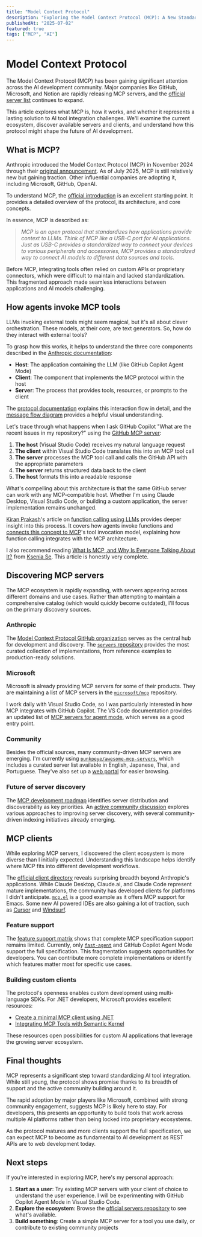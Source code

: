 ```yaml
---
title: "Model Context Protocol"
description: "Exploring the Model Context Protocol (MCP): A New Standard for AI Tool Integration"
publishedAt: "2025-07-02"
featured: true
tags: ["MCP", "AI"]
---
```


# Model Context Protocol

The Model Context Protocol (MCP) has been gaining significant attention across the AI development community. Major companies like GitHub, Microsoft, and Notion are rapidly releasing MCP servers, and the [official server list](https://github.com/modelcontextprotocol/servers) continues to expand.

This article explores what MCP is, how it works, and whether it represents a lasting solution to AI tool integration challenges. We'll examine the current ecosystem, discover available servers and clients, and understand how this protocol might shape the future of AI development.

## What is MCP?
Anthropic introduced the Model Context Protocol (MCP) in November 2024 through their [original announcement](https://www.anthropic.com/news/model-context-protocol). As of July 2025, MCP is still relatively new but gaining traction. Other influential companies are adopting it, including Microsoft, GitHub, OpenAI.

To understand MCP, the [official introduction](https://modelcontextprotocol.io/introduction) is an excellent starting point. It provides a detailed overview of the protocol, its architecture, and core concepts.

In essence, MCP is described as:

> _MCP is an open protocol that standardizes how applications provide context to LLMs. Think of MCP like a USB-C port for AI applications. Just as USB-C provides a standardized way to connect your devices to various peripherals and accessories, MCP provides a standardized way to connect AI models to different data sources and tools._

Before MCP, integrating tools often relied on custom APIs or proprietary connectors, which were difficult to maintain and lacked standardization. This fragmented approach made seamless interactions between applications and AI models challenging.

## How agents invoke MCP tools

LLMs invoking external tools might seem magical, but it's all about clever orchestration. These models, at their core, are text generators. So, how do they interact with external tools?

To grasp how this works, it helps to understand the three core components described in the [Anthropic documentation](https://modelcontextprotocol.io/docs/concepts/architecture):

- **Host**: The application containing the LLM (like GitHub Copilot Agent Mode)
- **Client**: The component that implements the MCP protocol within the host
- **Server**: The process that provides tools, resources, or prompts to the client

The [protocol documentation](https://modelcontextprotocol.io/docs/concepts/architecture) explains this interaction flow in detail, and the [message flow diagram](https://modelcontextprotocol.io/specification/2025-06-18/server/tools#message-flow) provides a helpful visual understanding.

Let's trace through what happens when I ask GitHub Copilot "What are the recent issues in my repository?" using the [GitHub MCP server](https://github.com/modelcontextprotocol/servers/tree/main/src/github):

1. **The host** (Visual Studio Code) receives my natural language request
2. **The client** within Visual Studio Code translates this into an MCP tool call
3. **The server** processes the MCP tool call and calls the GitHub API with the appropriate parameters
4. **The server** returns structured data back to the client
5. **The host** formats this into a readable response

What's compelling about this architecture is that the same GitHub server can work with any MCP-compatible host. Whether I'm using Claude Desktop, Visual Studio Code, or building a custom application, the server implementation remains unchanged.

[Kiran Prakash](https://www.linkedin.com/in/kiran-prakash)'s article on [function calling using LLMs](https://martinfowler.com/articles/function-call-LLM.html) provides deeper insight into this process. It covers how agents invoke functions and [connects this concept to MCP](https://martinfowler.com/articles/function-call-LLM.html#HowFunctionCallingRelatesToMcpModelContextProtocol)'s tool invocation model, explaining how function calling integrates with the MCP architecture.

I also recommend reading [What Is MCP, and Why Is Everyone Talking About It?](https://huggingface.co/blog/Kseniase/mcp) from [Ksenia Se](https://www.linkedin.com/in/ksenia-se/). This article is honestly very complete.

## Discovering MCP servers

The MCP ecosystem is rapidly expanding, with servers appearing across different domains and use cases. Rather than attempting to maintain a comprehensive catalog (which would quickly become outdated), I'll focus on the primary discovery sources.

### Anthropic

The [Model Context Protocol GitHub organization](https://github.com/modelcontextprotocol) serves as the central hub for development and discovery. The [`servers` repository](https://github.com/modelcontextprotocol/servers) provides the most curated collection of implementations, from reference examples to production-ready solutions.

### Microsoft
Microsoft is already providing MCP servers for some of their products. They are maintaining a list of MCP servers in the [`microsoft/mcp`](https://github.com/microsoft/mcp) repository.

I work daily with Visual Studio Code, so I was particularly interested in how MCP integrates with GitHub Copilot. The VS Code documentation provides an updated list of [MCP servers for agent mode](https://code.visualstudio.com/mcp), which serves as a good entry point.

### Community
Besides the official sources, many community-driven MCP servers are emerging. I'm currently using [`punkpeye/awesome-mcp-servers`](https://github.com/punkpeye/awesome-mcp-servers), which includes a curated server list available in English, Japanese, Thai, and Portuguese. They've also set up a [web portal](https://glama.ai/mcp/servers) for easier browsing.

### Future of server discovery

The [MCP development roadmap](https://modelcontextprotocol.io/development/roadmap#registry) identifies server distribution and discoverability as key priorities. An [active community discussion](https://github.com/orgs/modelcontextprotocol/discussions/159) explores various approaches to improving server discovery, with several community-driven indexing initiatives already emerging.

## MCP clients

While exploring MCP servers, I discovered the client ecosystem is more diverse than I initially expected. Understanding this landscape helps identify where MCP fits into different development workflows. 

The [official client directory](https://modelcontextprotocol.io/clients) reveals surprising breadth beyond Anthropic's applications. While Claude Desktop, Claude.ai, and Claude Code represent mature implementations, the community has developed clients for platforms I didn't anticipate. [`mcp.el`](https://github.com/lizqwerscott/mcp.el) is a good example as it offers MCP support for Emacs. Some new AI powered IDEs are also gaining a lot of traction, such as [Cursor](https://docs.cursor.com/context/model-context-protocol) and [Windsurf](https://windsurf.com/editor).

### Feature support
The [feature support matrix](https://modelcontextprotocol.io/clients#feature-support-matrix) shows that complete MCP specification support remains limited. Currently, only [`fast-agent`](https://llmindset.co.uk/resources/fast-agent/) and GitHub Copilot Agent Mode support the full specification. This fragmentation suggests opportunities for developers. You can contribute more complete implementations or identify which features matter most for specific use cases.

### Building custom clients

The protocol's openness enables custom development using multi-language SDKs. For .NET developers, Microsoft provides excellent resources:

- [Create a minimal MCP client using .NET](https://learn.microsoft.com/en-us/dotnet/ai/quickstarts/build-mcp-client) 
- [Integrating MCP Tools with Semantic Kernel](https://devblogs.microsoft.com/semantic-kernel/integrating-model-context-protocol-tools-with-semantic-kernel-a-step-by-step-guide/)

These resources open possibilities for custom AI applications that leverage the growing server ecosystem.

## Final thoughts

MCP represents a significant step toward standardizing AI tool integration. While still young, the protocol shows promise thanks to its breadth of support and the active community building around it.

The rapid adoption by major players like Microsoft, combined with strong community engagement, suggests MCP is likely here to stay. For developers, this presents an opportunity to build tools that work across multiple AI platforms rather than being locked into proprietary ecosystems.

As the protocol matures and more clients support the full specification, we can expect MCP to become as fundamental to AI development as REST APIs are to web development today.

## Next steps

If you're interested in exploring MCP, here's my personal approach:

1. **Start as a user**: Try existing MCP servers with your client of choice to understand the user experience. I will be experimenting with GitHub Copilot Agent Mode in Visual Studio Code.
2. **Explore the ecosystem**: Browse the [official servers repository](https://github.com/modelcontextprotocol/servers) to see what's available.
3. **Build something**: Create a simple MCP server for a tool you use daily, or contribute to existing community projects